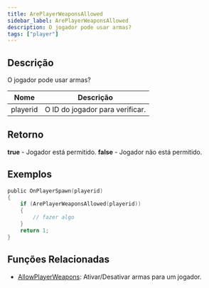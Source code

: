 ```yaml
---
title: ArePlayerWeaponsAllowed
sidebar_label: ArePlayerWeaponsAllowed
description: O jogador pode usar armas?
tags: ["player"]
---
```


<VersionWarn version='omp v1.1.0.2612' />

## Descrição

O jogador pode usar armas?

| Nome     | Descrição                        |
| -------- | -------------------------------- |
| playerid | O ID do jogador para verificar.  |

## Retorno

**true** - Jogador está permitido.
**false** - Jogador não está permitido.

## Exemplos

```c
public OnPlayerSpawn(playerid)
{
    if (ArePlayerWeaponsAllowed(playerid))
    {
        // fazer algo
    }
    return 1;
}
```

## Funções Relacionadas

- [AllowPlayerWeapons](AllowPlayerWeapons): Ativar/Desativar armas para um jogador.
